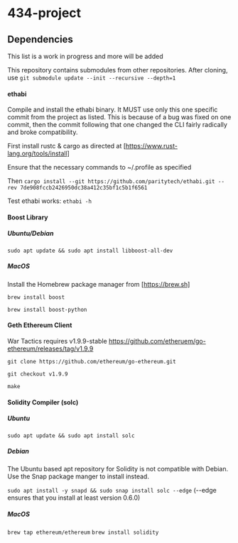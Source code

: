 # 434-project

## Dependencies

This list is a work in progress and more will be added

This repository contains submodules from other repositories. After cloning, use
`git submodule update --init --recursive --depth=1`

#### ethabi
Compile and install the ethabi binary. It MUST use only this one specific commit from the project as listed. This is because of a bug was fixed on one commit, then the commit following that one changed the CLI fairly radically and broke compatibility.

First install rustc & cargo as directed at [https://www.rust-lang.org/tools/install]

Ensure that the necessary commands to ~/.profile as specified

Then
`cargo install --git https://github.com/paritytech/ethabi.git --rev 7de908fccb2426950dc38a412c35bf1c5b1f6561`

Test ethabi works: `ethabi -h`

#### Boost Library

##### Ubuntu/Debian

`sudo apt update && sudo apt install libboost-all-dev`

##### MacOS

Install the Homebrew package manager from [https://brew.sh]

`brew install boost`

`brew install boost-python`

#### Geth Ethereum Client

War Tactics requires v1.9.9-stable https://github.com/etheruem/go-ethereum/releases/tag/v1.9.9

`git clone https://github.com/ethereum/go-ethereum.git`

`git checkout v1.9.9`

`make`

#### Solidity Compiler (solc)

##### Ubuntu

`sudo apt update && sudo apt install solc`

##### Debian

The Ubuntu based apt repository for Solidity is not compatible with Debian. Use the Snap package manger to install instead.

`sudo apt install -y snapd && sudo snap install solc --edge`
(--edge ensures that you install at least version 0.6.0)

##### MacOS

`brew tap ethereum/ethereum`
`brew install solidity`
